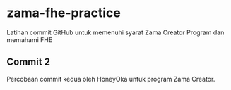 # zama-fhe-practice
Latihan commit GitHub untuk memenuhi syarat Zama Creator Program dan memahami FHE
## Commit 2
Percobaan commit kedua oleh HoneyOka untuk program Zama Creator.
